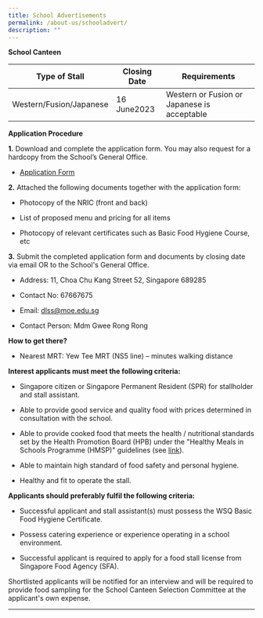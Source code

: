 ```yaml
---
title: School Advertisements
permalink: /about-us/schooladvert/
description: ""
---
```

**School Canteen**



| Type of Stall | Closing Date | Requirements |
| -------- | -------- | -------- |
| Western/Fusion/Japanese     | 16 June2023    | Western or Fusion or Japanese is acceptable     |


**Application Procedure**

**1\.** Download and complete the application form. You may also request for a hardcopy from the School’s General Office.

* [Application Form](https://staging.d2rf20mnuqi9qi.amplifyapp.com/files/appexistingsch.pdf)

**2\.** Attached the following documents together with the application form:

* Photocopy of the NRIC (front and back)

* List of proposed menu and pricing for all items

* Photocopy of relevant certificates such as Basic Food Hygiene Course, etc

**3\.** Submit the completed application form and documents by closing date via email OR to the School's General Office.

* Address: 11, Choa Chu Kang Street 52, Singapore 689285

* Contact No: 67667675

* Email: dlss@moe.edu.sg

* Contact Person: Mdm Gwee Rong Rong


**How to get there?**

* Nearest MRT: Yew Tee MRT (NS5 line) –  minutes walking distance


**Interest applicants must meet the following criteria:**

* Singapore citizen or Singapore Permanent Resident (SPR) for stallholder and stall assistant.

* Able to provide good service and quality food with prices determined in consultation with the school.

* Able to provide cooked food that meets the health / nutritional standards set by the Health Promotion Board (HPB) under the "Healthy Meals in Schools Programme (HMSP)" guidelines (see [link](https://www.hpb.gov.sg/schools/school-programmes/healthy-meals-in-schools-programme)).

* Able to maintain high standard of food safety and personal hygiene.

* Healthy and fit to operate the stall.

**Applicants should preferably fulfil the following criteria:**

* Successful applicant and stall assistant(s) must possess the WSQ Basic Food Hygiene Certificate.

* Possess catering experience or experience operating in a school environment.

* Successful applicant is required to apply for a food stall license from Singapore Food Agency (SFA).


Shortlisted applicants will be notified for an interview and will be required to provide food sampling for the School Canteen Selection Committee at the applicant's own expense.

***